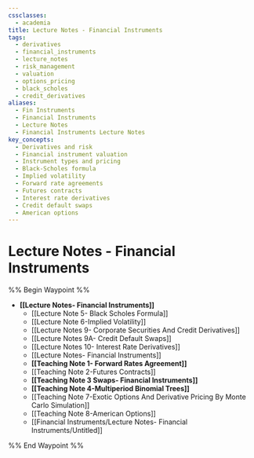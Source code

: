 ```yaml
---
cssclasses:
  - academia
title: Lecture Notes - Financial Instruments
tags:
  - derivatives
  - financial_instruments
  - lecture_notes
  - risk_management
  - valuation
  - options_pricing
  - black_scholes
  - credit_derivatives
aliases:
  - Fin Instruments
  - Financial Instruments
  - Lecture Notes
  - Financial Instruments Lecture Notes
key_concepts:
  - Derivatives and risk
  - Financial instrument valuation
  - Instrument types and pricing
  - Black-Scholes formula
  - Implied volatility
  - Forward rate agreements
  - Futures contracts
  - Interest rate derivatives
  - Credit default swaps
  - American options
---
```


# Lecture Notes - Financial Instruments

%% Begin Waypoint %%
- **[[Lecture Notes- Financial Instruments]]**
	- [[Lecture Note 5- Black Scholes Formula]]
	- [[Lecture Note 6-Implied Volatility]]
	- [[Lecture Notes 9- Corporate Securities And Credit Derivatives]]
	- [[Lecture Notes 9A- Credit Default Swaps]]
	- [[Lecture Notes 10- Interest Rate Derivatives]]
	- [[Lecture Notes- Financial Instruments]]
	- **[[Teaching Note 1- Forward Rates Agreement]]**
	- [[Teaching Note 2-Futures Contracts]]
	- **[[Teaching Note 3 Swaps- Financial Instruments]]**
	- **[[Teaching Note 4-Multiperiod Binomial Trees]]**
	- [[Teaching Note 7-Exotic Options And Derivative Pricing By Monte Carlo Simulation]]
	- [[Teaching Note 8-American Options]]
	- [[Financial Instruments/Lecture Notes- Financial Instruments/Untitled]]

%% End Waypoint %%